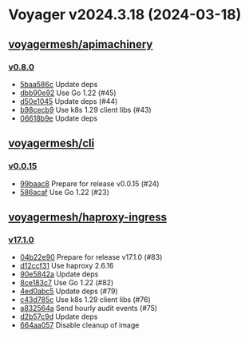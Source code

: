 # Voyager v2024.3.18 (2024-03-18)


## [voyagermesh/apimachinery](https://github.com/voyagermesh/apimachinery)

### [v0.8.0](https://github.com/voyagermesh/apimachinery/releases/tag/v0.8.0)

- [5baa586c](https://github.com/voyagermesh/apimachinery/commit/5baa586c) Update deps
- [dbb90e92](https://github.com/voyagermesh/apimachinery/commit/dbb90e92) Use Go 1.22 (#45)
- [d50e1045](https://github.com/voyagermesh/apimachinery/commit/d50e1045) Update deps (#44)
- [b98cecb9](https://github.com/voyagermesh/apimachinery/commit/b98cecb9) Use k8s 1.29 client libs (#43)
- [06618b9e](https://github.com/voyagermesh/apimachinery/commit/06618b9e) Update deps



## [voyagermesh/cli](https://github.com/voyagermesh/cli)

### [v0.0.15](https://github.com/voyagermesh/cli/releases/tag/v0.0.15)

- [99baac8](https://github.com/voyagermesh/cli/commit/99baac8) Prepare for release v0.0.15 (#24)
- [586acaf](https://github.com/voyagermesh/cli/commit/586acaf) Use Go 1.22 (#23)



## [voyagermesh/haproxy-ingress](https://github.com/voyagermesh/haproxy-ingress)

### [v17.1.0](https://github.com/voyagermesh/haproxy-ingress/releases/tag/v17.1.0)

- [04b22e90](https://github.com/voyagermesh/haproxy-ingress/commit/04b22e905) Prepare for release v17.1.0 (#83)
- [d12ccf31](https://github.com/voyagermesh/haproxy-ingress/commit/d12ccf311) Use haproxy 2.6.16
- [90e5842a](https://github.com/voyagermesh/haproxy-ingress/commit/90e5842af) Update deps
- [8ce183c7](https://github.com/voyagermesh/haproxy-ingress/commit/8ce183c7d) Use Go 1.22 (#82)
- [4ed0abc5](https://github.com/voyagermesh/haproxy-ingress/commit/4ed0abc5f) Update deps (#79)
- [c43d785c](https://github.com/voyagermesh/haproxy-ingress/commit/c43d785cd) Use k8s 1.29 client libs (#76)
- [a832564a](https://github.com/voyagermesh/haproxy-ingress/commit/a832564ad) Send hourly audit events (#75)
- [d2b57c9d](https://github.com/voyagermesh/haproxy-ingress/commit/d2b57c9da) Update deps
- [664aa057](https://github.com/voyagermesh/haproxy-ingress/commit/664aa0578) Disable cleanup of image




